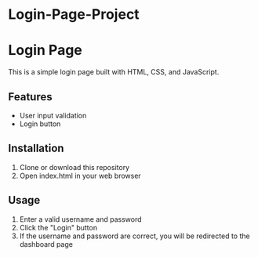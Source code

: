 # Login-Page-Project
# Login Page

This is a simple login page built with HTML, CSS, and JavaScript.

## Features

- User input validation
- Login button 

## Installation

1. Clone or download this repository
2. Open index.html in your web browser

## Usage

1. Enter a valid username and password
2. Click the "Login" button
3. If the username and password are correct, you will be redirected to the dashboard page



